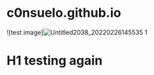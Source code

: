 # c0nsuelo.github.io
![test image]![Untitled2038_20220226145535 1](https://user-images.githubusercontent.com/99862219/155838389-ae8c830f-5c4b-4842-9753-933be94080e5.png)
# H1 testing again
